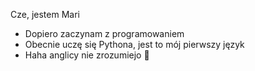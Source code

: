 Cze, jestem Mari
- Dopiero zaczynam z programowaniem
- Obecnie uczę się Pythona, jest to mój pierwszy język 
- Haha anglicy nie zrozumiejo 🤡
